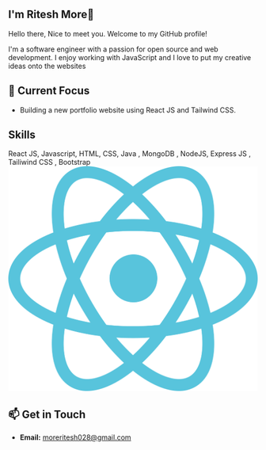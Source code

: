 ##  I'm Ritesh More👋
Hello there, Nice to meet you.
Welcome to my GitHub profile!

I'm a software engineer with a passion for open source and web development.
I enjoy working with JavaScript and I love to put my creative ideas onto the websites 


## 🚀 Current Focus
- Building a new portfolio website using React JS and Tailwind CSS.


## Skills

React JS, Javascript, HTML, CSS, Java , MongoDB , NodeJS, Express JS , Tailiwind CSS , Bootstrap 
<img src="https://raw.githubusercontent.com/moarray28/moarray28/main/logo_dark.svg" />



## 📫 Get in Touch
- **Email:** moreritesh028@gmail.com


 

<!--
**moarray28/moarray28** is a ✨ _special_ ✨ repository because its `README.md` (this file) appears on your GitHub profile.

Here are some ideas to get you started:


- ![JavaScript](./assets/logos/javascript.svg)
- ![TypeScript](./assets/logos/typescript.svg)
- ![Python](./assets/logos/python.svg)
- ![React](./assets/logos/react.svg)
- ![Node.js](./assets/logos/nodejs.svg)

- 🔭 I’m currently working on ...
- 🌱 I’m currently learning ...
- 👯 I’m looking to collaborate on ...
- 🤔 I’m looking for help with ...
- 💬 Ask me about ...
- 📫 How to reach me: ...
- 😄 Pronouns: ...
- ⚡ Fun fact: ...
-->
